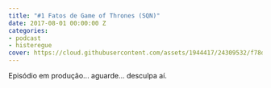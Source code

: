 ```yaml
---
title: "#1 Fatos de Game of Thrones (SQN)"
date: 2017-08-01 00:00:00 Z
categories:
- podcast
- histeregue
cover: https://cloud.githubusercontent.com/assets/1944417/24309532/f78dd9ac-10aa-11e7-96a0-105a5d62caa8.jpg
---
```


Episódio em produção... aguarde... desculpa aí.